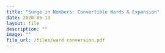 ```yaml
---
title: "Surge in Numbers: Convertible Wards & Expansion"
date: 2020-05-13
layout: file
description: ""
image: ""
file_url: /files/ward conversion.pdf
---
```

